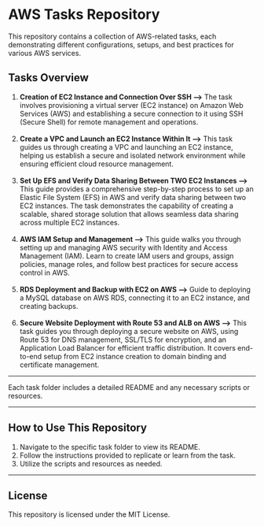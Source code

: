 # AWS Tasks Repository

This repository contains a collection of AWS-related tasks, each demonstrating different configurations, setups, and best practices for various AWS services.

## Tasks Overview

1. **Creation of EC2 Instance and Connection Over SSH -->** The task involves provisioning a virtual server (EC2 instance) on Amazon Web Services (AWS) and establishing a secure connection to it using SSH (Secure Shell) for remote management and operations.<br><br>
2. **Create a VPC and Launch an EC2 Instance Within It -->** This task guides us through creating a VPC and launching an EC2 instance, helping us establish a secure and isolated network environment while ensuring efficient cloud resource management.<br><br>
3. **Set Up EFS and Verify Data Sharing Between TWO EC2 Instances -->** This guide provides a comprehensive step-by-step process to set up an Elastic File System (EFS) in AWS and verify data sharing between two EC2 instances. The task demonstrates the capability of creating a scalable, shared storage solution that allows seamless data sharing across multiple EC2 instances.<br><br>
4. **AWS IAM Setup and Management -->** This guide walks you through setting up and managing AWS security with Identity and Access Management (IAM). Learn to create IAM users and groups, assign policies, manage roles, and follow best practices for secure access control in AWS.<br><br>
5. **RDS Deployment and Backup with EC2 on AWS -->** Guide to deploying a MySQL database on AWS RDS, connecting it to an EC2 instance, and creating backups.<br><br>
6. **Secure Website Deployment with Route 53 and ALB on AWS -->** This task guides you through deploying a secure website on AWS, using Route 53 for DNS management, SSL/TLS for encryption, and an Application Load Balancer for efficient traffic distribution. It covers end-to-end setup from EC2 instance creation to domain binding and certificate management.

---

Each task folder includes a detailed README and any necessary scripts or resources.<br>


---

## How to Use This Repository

1. Navigate to the specific task folder to view its README.
2. Follow the instructions provided to replicate or learn from the task.
3. Utilize the scripts and resources as needed.

---

## License

This repository is licensed under the MIT License.
